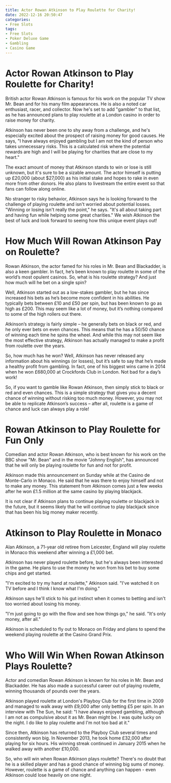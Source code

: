 ```yaml
---
title: Actor Rowan Atkinson to Play Roulette for Charity!
date: 2022-12-16 20:50:47
categories:
- Free Slots
tags:
- Free Slots
- Poker Deluxe Game
- Gambling
- Casino Game
---
```



#  Actor Rowan Atkinson to Play Roulette for Charity!

British actor Rowan Atkinson is famous for his work on the popular TV show Mr. Bean and for his many film appearances. He is also a noted car enthusiast, racer, and collector. Now he's set to add "gambler" to that list, as he has announced plans to play roulette at a London casino in order to raise money for charity.

Atkinson has never been one to shy away from a challenge, and he's especially excited about the prospect of raising money for good causes. He says, "I have always enjoyed gambling but I am not the kind of person who takes unnecessary risks. This is a calculated risk where the potential rewards are high and I will be playing for charities that are close to my heart."

The exact amount of money that Atkinson stands to win or lose is still unknown, but it's sure to be a sizable amount. The actor himself is putting up £20,000 (about $27,000) as his initial stake and hopes to rake in even more from other donors. He also plans to livestream the entire event so that fans can follow along online.

No stranger to risky behavior, Atkinson says he is looking forward to the challenge of playing roulette and isn't worried about potential losses. "Winning or losing isn't really the point," he says. "It's all about taking part and having fun while helping some great charities." We wish Atkinson the best of luck and look forward to seeing how this unique event plays out!

#  How Much Will Rowan Atkinson Pay on Roulette?

Rowan Atkinson, the actor famed for his roles in Mr. Bean and Blackadder, is also a keen gambler. In fact, he’s been known to play roulette in some of the world’s most opulent casinos. So, what is his roulette strategy? And just how much will he bet on a single spin?

Well, Atkinson started out as a low-stakes gambler, but he has since increased his bets as he’s become more confident in his abilities. He typically bets between £10 and £50 per spin, but has been known to go as high as £200. This may seem like a lot of money, but it’s nothing compared to some of the high rollers out there.

Atkinson’s strategy is fairly simple – he generally bets on black or red, and he only ever bets on even chances. This means that he has a 50/50 chance of winning each time he spins the wheel. And while this may not seem like the most effective strategy, Atkinson has actually managed to make a profit from roulette over the years.

So, how much has he won? Well, Atkinson has never released any information about his winnings (or losses), but it’s safe to say that he’s made a healthy profit from gambling. In fact, one of his biggest wins came in 2014 when he won £680,000 at Crockfords Club in London. Not bad for a day’s work!

So, if you want to gamble like Rowan Atkinson, then simply stick to black or red and even chances. This is a simple strategy that gives you a decent chance of winning without risking too much money. However, you may not be able to replicate Atkinson’s success – after all, roulette is a game of chance and luck can always play a role!

#  Rowan Atkinson to Play Roulette for Fun Only

Comedian and actor Rowan Atkinson, who is best known for his work on the BBC show "Mr. Bean" and in the movie "Johnny English", has announced that he will only be playing roulette for fun and not for profit.

Atkinson made this announcement on Sunday while at the Casino de Monte-Carlo in Monaco. He said that he was there to enjoy himself and not to make any money. This statement from Atkinson comes just a few weeks after he won £1.5 million at the same casino by playing blackjack.

It is not clear if Atkinson plans to continue playing roulette or blackjack in the future, but it seems likely that he will continue to play blackjack since that has been his big money maker recently.

#  Atkinson to Play Roulette in Monaco

Alan Atkinson, a 71-year old retiree from Leicester, England will play roulette in Monaco this weekend after winning a £1,000 bet.

Atkinson has never played roulette before, but he's always been interested in the game. He plans to use the money he won from his bet to buy some chips and get started.

"I'm excited to try my hand at roulette," Atkinson said. "I've watched it on TV before and I think I know what I'm doing."

Atkinson says he'll stick to his gut instinct when it comes to betting and isn't too worried about losing his money.

"I'm just going to go with the flow and see how things go," he said. "It's only money, after all."

Atkinson is scheduled to fly out to Monaco on Friday and plans to spend the weekend playing roulette at the Casino Grand Prix.

#  Who Will Win When Rowan Atkinson Plays Roulette?

Actor and comedian Rowan Atkinson is known for his roles in Mr. Bean and Blackadder. He has also made a successful career out of playing roulette, winning thousands of pounds over the years.

Atkinson played roulette at London's Playboy Club for the first time in 2009 and managed to walk away with £9,000 after only betting £5 per spin. In an interview with The Sun, he said: "I have always enjoyed gambling, although I am not as compulsive about it as Mr. Bean might be. I was quite lucky on the night. I do like to play roulette and I'm not too bad at it."

Since then, Atkinson has returned to the Playboy Club several times and consistently won big. In November 2013, he took home £32,000 after playing for six hours. His winning streak continued in January 2015 when he walked away with another £10,000.

So, who will win when Rowan Atkinson plays roulette? There's no doubt that he is a skilled player and has a good chance of winning big sums of money. However, roulette is a game of chance and anything can happen - even Atkinson could lose heavily on one night.